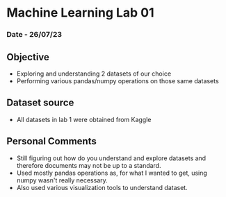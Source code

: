 # Machine Learning Lab 01

### Date - 26/07/23

## Objective

- Exploring and understanding 2 datasets of our choice
- Performing various pandas/numpy operations on those same datasets

## Dataset source

- All datasets in lab 1 were obtained from Kaggle

## Personal Comments

- Still figuring out how do you understand and explore datasets and therefore documents may not be up to a standard.
- Used mostly pandas operations as, for what I wanted to get, using numpy wasn't really necessary.
- Also used various visualization tools to understand dataset.
